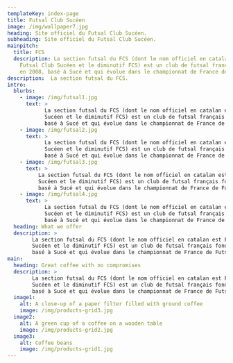 ```yaml
---
templateKey: index-page
title: Futsal Club Sucéen
image: /img/wallpaper7.jpg
heading: Site officiel du Futsal Club Sucéen.
subheading: Site officiel du Futsal Club Sucéen.
mainpitch:
  title: FCS
  description: La section futsal du FCS (dont le nom officiel en catalan est
    Futsal Club Sucéen et le diminutif FCS) est un club de futsal français fondé
    en 2008, basé à Sucé et qui évolue dans le championnat de France de Futsal
description:  La section futsal du FCS.
intro:
  blurbs:
    - image: /img/futsal1.jpg
      text: >
            La section futsal du FCS (dont le nom officiel en catalan est Futsal Club
            Sucéen et le diminutif FCS) est un club de futsal français fondé en 2008,
            basé à Sucé et qui évolue dans le championnat de France de Futsal.
    - image: /img/futsal2.jpg
      text: >
            La section futsal du FCS (dont le nom officiel en catalan est Futsal Club
            Sucéen et le diminutif FCS) est un club de futsal français fondé en 2008,
            basé à Sucé et qui évolue dans le championnat de France de Futsal.
    - image: /img/futsal3.jpg
      text: >
          La section futsal du FCS (dont le nom officiel en catalan est Futsal Club
          Sucéen et le diminutif FCS) est un club de futsal français fondé en 2008,
          basé à Sucé et qui évolue dans le championnat de France de Futsal.
    - image: /img/futsal4.jpg
      text: >
            La section futsal du FCS (dont le nom officiel en catalan est Futsal Club
            Sucéen et le diminutif FCS) est un club de futsal français fondé en 2008,
            basé à Sucé et qui évolue dans le championnat de France de Futsal.
  heading: What we offer
  description: >
        La section futsal du FCS (dont le nom officiel en catalan est Futsal Club
        Sucéen et le diminutif FCS) est un club de futsal français fondé en 2008,
        basé à Sucé et qui évolue dans le championnat de France de Futsal.
main:
  heading: Great coffee with no compromises
  description: >
        La section futsal du FCS (dont le nom officiel en catalan est Futsal Club
        Sucéen et le diminutif FCS) est un club de futsal français fondé en 2008,
        basé à Sucé et qui évolue dans le championnat de France de Futsal.
  image1:
    alt: A close-up of a paper filter filled with ground coffee
    image: /img/products-grid3.jpg
  image2:
    alt: A green cup of a coffee on a wooden table
    image: /img/products-grid2.jpg
  image3:
    alt: Coffee beans
    image: /img/products-grid1.jpg
---
```

